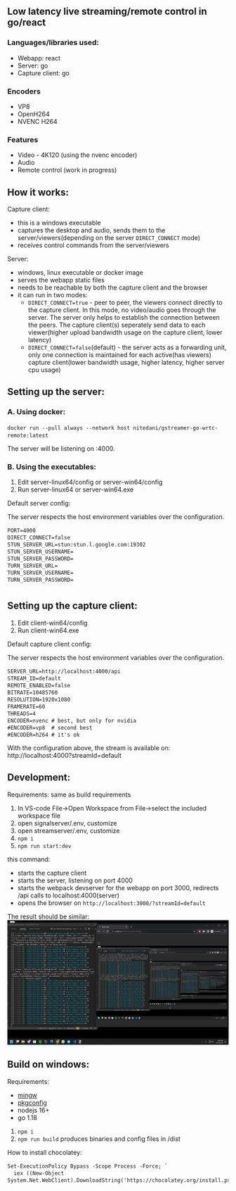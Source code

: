 ## Low latency live streaming/remote control in go/react

### Languages/libraries used:

- Webapp: react
- Server: go
- Capture client: go

### Encoders

- VP8
- OpenH264
- NVENC H264

### Features

- Video - 4K120 (using the nvenc encoder)
- Audio
- Remote control (work in progress)

## How it works:

Capture client:

- this is a windows executable
- captures the desktop and audio, sends them to the server/viewers(depending on the server `DIRECT_CONNECT` mode)
- receives control commands from the server/viewers

Server:

- windows, linux executable or docker image
- serves the webapp static files
- needs to be reachable by both the capture client and the browser
- it can run in two modes:
  - `DIRECT_CONNECT=true` - peer to peer, the viewers connect directly to the capture client. In this mode, no video/audio goes through the server. The server only helps to establish the connection between the peers. The capture client(s) seperately send data to each viewer(higher upload bandwidth usage on the capture client, lower latency)
  - `DIRECT_CONNECT=false`(default) - the server acts as a forwarding unit, only one connection is maintained for each active(has viewers) capture client(lower bandwidth usage, higher latency, higher server cpu usage)

## Setting up the server:

### A. Using docker:

`docker run --pull always --network host nitedani/gstreamer-go-wrtc-remote:latest`

The server will be listening on :4000.

### B. Using the executables:

1. Edit server-linux64/config or server-win64/config
2. Run server-linux64 or server-win64.exe

Default server config:

The server respects the host environment variables over the configuration.

```
PORT=4000
DIRECT_CONNECT=false
STUN_SERVER_URL=stun:stun.l.google.com:19302
STUN_SERVER_USERNAME=
STUN_SERVER_PASSWORD=
TURN_SERVER_URL=
TURN_SERVER_USERNAME=
TURN_SERVER_PASSWORD=
```

#

## Setting up the capture client:

1. Edit client-win64/config
2. Run client-win64.exe

Default capture client config:

The server respects the host environment variables over the configuration.

```
SERVER_URL=http://localhost:4000/api
STREAM_ID=default
REMOTE_ENABLED=false
BITRATE=10485760
RESOLUTION=1920x1080
FRAMERATE=60
THREADS=4
ENCODER=nvenc # best, but only for nvidia
#ENCODER=vp8  # second best
#ENCODER=h264 # it's ok
```

With the configuration above, the stream is available on: http://localhost:4000?streamId=default

## Development:

Requirements: same as build requirements

1. In VS-code File->Open Workspace from File->select the included workspace file
2. open signalserver/.env, customize
3. open streamserver/.env, customize
4. `npm i`
5. `npm run start:dev`

this command:

- starts the capture client
- starts the server, listening on port 4000
- starts the webpack devserver for the webapp on port 3000, redirects /api calls to localhost:4000(server)
- opens the browser on `http://localhost:3000/?streamId=default`

The result should be similar:
![](/docs/desktop.jpg)

## Build on windows:

Requirements:

- [mingw](https://chocolatey.org/packages/mingw)
- [pkgconfig](https://chocolatey.org/packages/pkgconfiglite)
- nodejs 16+
- go 1.18

1. `npm i`
2. `npm run build` produces binaries and config files in /dist

How to install chocolatey:

```
Set-ExecutionPolicy Bypass -Scope Process -Force; `
  iex ((New-Object System.Net.WebClient).DownloadString('https://chocolatey.org/install.ps1'))
```
